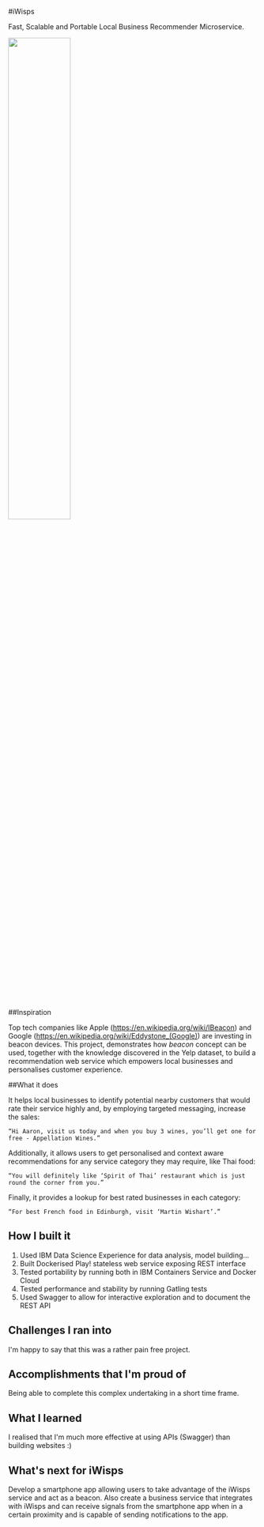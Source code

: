 #iWisps

Fast, Scalable and Portable Local Business Recommender Microservice.

<img src="http://sparkommender.com/assets/img/hotels.png" style="width: 50%; height: 50%">

##Inspiration

Top tech companies like Apple (https://en.wikipedia.org/wiki/IBeacon) and
Google (https://en.wikipedia.org/wiki/Eddystone_(Google))
are investing in beacon devices. This project, demonstrates how *beacon* concept
can be used, together with the knowledge discovered
in the Yelp dataset, to build a recommendation web service which
empowers local businesses and personalises customer experience.

##What it does

It helps local businesses to identify potential nearby customers that would rate their service highly
and, by employing targeted messaging, increase the sales:

    “Hi Aaron, visit us today and when you buy 3 wines, you’ll get one for free - Appellation Wines.”

Additionally, it allows users to get personalised and context aware recommendations for any service category they may require, like Thai food:

    “You will definitely like ‘Spirit of Thai’ restaurant which is just round the corner from you.”

Finally, it provides a lookup for best rated businesses in each category:

    “For best French food in Edinburgh, visit ‘Martin Wishart’.”

## How I built it
1. Used IBM Data Science Experience for data analysis, model building...
2. Built Dockerised Play! stateless web service exposing REST interface
3. Tested portability by running both in IBM Containers Service and Docker Cloud
4. Tested performance and stability by running Gatling tests
5. Used Swagger to allow for interactive exploration and to document the REST API

## Challenges I ran into
I'm happy to say that this was a rather pain free project.

## Accomplishments that I'm proud of
Being able to complete this complex undertaking in a short time frame.

## What I learned
I realised that I'm much more effective at using APIs (Swagger) than building websites :)

## What's next for iWisps
Develop a smartphone app allowing users to take advantage of the iWisps service and act as a beacon.
Also create a business service that integrates with iWisps and can receive signals from
the smartphone app when in a certain proximity and is capable of sending notifications to the app.
